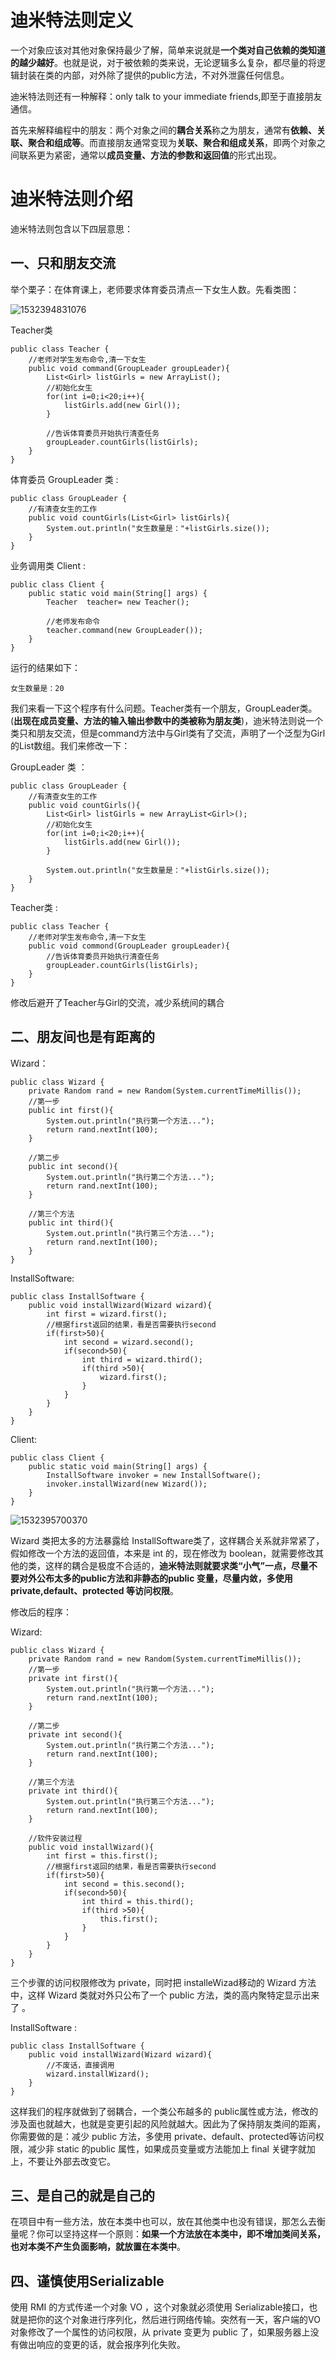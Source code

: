 # 迪米特法则定义

一个对象应该对其他对象保持最少了解，简单来说就是**一个类对自己依赖的类知道的越少越好**。也就是说，对于被依赖的类来说，无论逻辑多么复杂，都尽量的将逻辑封装在类的内部，对外除了提供的public方法，不对外泄露任何信息。

迪米特法则还有一种解释：only talk to your immediate friends,即至于直接朋友通信。

首先来解释编程中的朋友：两个对象之间的**耦合关系**称之为朋友，通常有**依赖、关联、聚合和组成等**。而直接朋友通常变现为**关联、聚合和组成关系**，即两个对象之间联系更为紧密，通常以**成员变量、方法的参数和返回值**的形式出现。

# 迪米特法则介绍

迪米特法则包含以下四层意思：

## 一、只和朋友交流

举个栗子：在体育课上，老师要求体育委员清点一下女生人数。先看类图：

![1532394831076](1532394831076.png)

Teacher类 

```
public class Teacher { 
    //老师对学生发布命令,清一下女生 
    public void command(GroupLeader groupLeader){ 
        List<Girl> listGirls = new ArrayList(); 
        //初始化女生 
        for(int i=0;i<20;i++){ 
        	listGirls.add(new Girl()); 
        } 

        //告诉体育委员开始执行清查任务 
        groupLeader.countGirls(listGirls); 
    } 
} 
```

体育委员 GroupLeader 类 :

```
public class GroupLeader { 
    //有清查女生的工作 
    public void countGirls(List<Girl> listGirls){ 
    	System.out.println("女生数量是："+listGirls.size()); 
    } 
} 
```

业务调用类 Client :

```
public class Client { 
    public static void main(String[] args) { 
        Teacher  teacher= new Teacher(); 

        //老师发布命令 
        teacher.command(new GroupLeader()); 
    } 
} 
```

运行的结果如下： 

```
女生数量是：20
```

我们来看一下这个程序有什么问题。Teacher类有一个朋友，GroupLeader类。(**出现在成员变量、方法的输入输出参数中的类被称为朋友类**)，迪米特法则说一个类只和朋友交流，但是command方法中与Girl类有了交流，声明了一个泛型为Girl的List数组。我们来修改一下：

GroupLeader 类 ：

```
public class GroupLeader { 
    //有清查女生的工作 
    public void countGirls(){ 
        List<Girl> listGirls = new ArrayList<Girl>(); 
        //初始化女生 
        for(int i=0;i<20;i++){ 
        	listGirls.add(new Girl()); 
        } 

        System.out.println("女生数量是："+listGirls.size()); 
    } 
} 
```

Teacher类 :

```
public class Teacher { 
    //老师对学生发布命令,清一下女生 
    public void commond(GroupLeader groupLeader){ 
        //告诉体育委员开始执行清查任务 
        groupLeader.countGirls(listGirls); 
    } 
} 
```

修改后避开了Teacher与Girl的交流，减少系统间的耦合

## 二、朋友间也是有距离的

Wizard：

```
public class Wizard { 
    private Random rand = new Random(System.currentTimeMillis()); 
    //第一步  
    public int first(){ 
        System.out.println("执行第一个方法..."); 
        return rand.nextInt(100); 
    } 

    //第二步 
    public int second(){ 
        System.out.println("执行第二个方法..."); 
        return rand.nextInt(100); 
    } 

    //第三个方法 
    public int third(){ 
        System.out.println("执行第三个方法..."); 
        return rand.nextInt(100); 
    } 
}
```

InstallSoftware:

```
public class InstallSoftware { 
    public void installWizard(Wizard wizard){ 
        int first = wizard.first();   
        //根据first返回的结果，看是否需要执行second 
        if(first>50){ 
        	int second = wizard.second(); 
            if(second>50){ 
                int third = wizard.third(); 
                if(third >50){ 
                    wizard.first(); 
                }  
            }  
    	} 
	} 
}
```

Client:

```
public class Client { 
    public static void main(String[] args) { 
        InstallSoftware invoker = new InstallSoftware(); 
        invoker.installWizard(new Wizard()); 
    } 
} 
```

![1532395700370](1532395700370.png)

Wizard 类把太多的方法暴露给 InstallSoftware类了，这样耦合关系就非常紧了，假如修改一个方法的返回值，本来是 int 的，现在修改为 boolean，就需要修改其他的类，这样的耦合是极度不合适的，**迪米特法则就要求类“小气”一点，尽量不要对外公布太多的public方法和非静态的public 变量，尽量内敛，多使用private,default、protected 等访问权限**。 

修改后的程序：

Wizard:

```
public class Wizard { 
    private Random rand = new Random(System.currentTimeMillis()); 
    //第一步 
    private int first(){ 
        System.out.println("执行第一个方法..."); 
        return rand.nextInt(100); 
    } 

    //第二步 
    private int second(){ 
        System.out.println("执行第二个方法..."); 
        return rand.nextInt(100); 
    } 

    //第三个方法 
    private int third(){ 
        System.out.println("执行第三个方法..."); 
        return rand.nextInt(100); 
    } 

    //软件安装过程   
    public void installWizard(){     
        int first = this.first();   
        //根据first返回的结果，看是否需要执行second 
        if(first>50){ 
            int second = this.second(); 
            if(second>50){ 
                int third = this.third(); 
                if(third >50){ 
                	this.first(); 
                }  
            }  
        } 
    } 
}
```

三个步骤的访问权限修改为 private，同时把 installeWizad移动的 Wizard 方法中，这样 Wizard 类就对外只公布了一个 public 方法，类的高内聚特定显示出来了 。

InstallSoftware :

```
public class InstallSoftware { 
    public void installWizard(Wizard wizard){ 
        //不废话，直接调用 
        wizard.installWizard(); 
    } 
} 
```

这样我们的程序就做到了弱耦合，一个类公布越多的 public属性或方法，修改的涉及面也就越大，也就是变更引起的风险就越大。因此为了保持朋友类间的距离，你需要做的是：减少 public 方法，多使用 private、default、protected等访问权限，减少非 static 的public 属性，如果成员变量或方法能加上 final 关键字就加上，不要让外部去改变它。 

## 三、是自己的就是自己的

在项目中有一些方法，放在本类中也可以，放在其他类中也没有错误，那怎么去衡量呢？你可以坚持这样一个原则：**如果一个方法放在本类中，即不增加类间关系，也对本类不产生负面影响，就放置在本类中**。 

## 四、谨慎使用Serializable

使用 RMI 的方式传递一个对象 VO ，这个对象就必须使用 Serializable接口，也就是把你的这个对象进行序列化，然后进行网络传输。突然有一天，客户端的VO 对象修改了一个属性的访问权限，从 private 变更为 public 了，如果服务器上没有做出响应的变更的话，就会报序列化失败。 